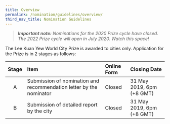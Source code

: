 ```yaml
---
title: Overview
permalink: /nomination/guidelines/overview/
third_nav_title: Nomination Guidelines
---
```


> ***Important note:*** *Nominations for the 2020 Prize cycle have closed. The 2022 Prize cycle will open in July 2020. Watch this space!*

The Lee Kuan Yew World City Prize is awarded to cities only. Application for the Prize is in 2 stages as follows: 

| Stage | Item	| Online Form | Closing Date |
|:---:|:---|:---|:---|
| A | Submission of nomination and recommendation letter by the nominator | Closed | 31 May 2019, 6pm (+8 GMT) |
| B | Submission of detailed report by the city | Closed | 31 May 2019, 6pm (+8 GMT) |
